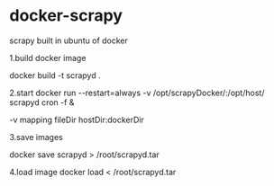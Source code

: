 docker-scrapy
=============

scrapy built in ubuntu of docker 

1.build docker image

docker build -t scrapyd .

2.start
docker run --restart=always -v /opt/scrapyDocker/:/opt/host/ scrapyd cron -f &


-v  mapping fileDir    hostDir:dockerDir

3.save images

docker save scrapyd > /root/scrapyd.tar

4.load image
docker load < /root/scrapyd.tar


